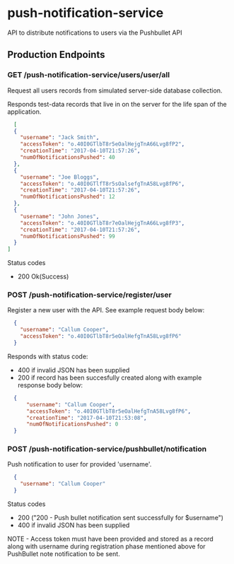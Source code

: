 # push-notification-service
API to distribute notifications to users via the Pushbullet API

## Production Endpoints

### GET /push-notification-service/users/user/all

Request all users records from simulated server-side database collection.

Responds test-data records that live in on the server for the life span of the application.

```json
  [
  {
    "username": "Jack Smith",
    "accessToken": "o.40I0GTlbT8r5eOalHejgTnA66Lvg8fP2",
    "creationTime": "2017-04-10T21:57:26",
    "numOfNotificationsPushed": 40
  },
  {
    "username": "Joe Bloggs",
    "accessToken": "o.40I0GTlfT8r5sOalsefgTnA58Lvg8fP6",
    "creationTime": "2017-04-10T21:57:26",
    "numOfNotificationsPushed": 12
  },
  {
    "username": "John Jones",
    "accessToken": "o.40I0GTlbT8r7eOalHejgTnA66Lvg8fP3",
    "creationTime": "2017-04-10T21:57:26",
    "numOfNotificationsPushed": 99
  }
] 
```

Status codes 
- 200 Ok(Success)

### POST /push-notification-service/register/user

Register a new user with the API. See example request body below:

```json
  {
	"username": "Callum Cooper",
	"accessToken": "o.40I0GTlbT8r5eOalHefgTnA58Lvg8fP6"
  }
```

Responds with status code:
- 400 if invalid JSON has been supplied
- 200 if record has been succesfully created along with example response body below:


```json
  {
	  "username": "Callum Cooper",
	  "accessToken": "o.40I0GTlbT8r5eOalHefgTnA58Lvg8fP6",
	  "creationTime": "2017-04-10T21:53:08",
	  "numOfNotificationsPushed": 0
  }  
```

### POST /push-notification-service/pushbullet/notification

Push notification to user for provided 'username'.

```json
  {
	"username": "Callum Cooper"
  }
```

Status codes
- 200 ("200 - Push bullet notification sent successfully for $username")
- 400 if invalid JSON has been supplied

NOTE - Access token must have been provided and stored as a record along with username during registration phase mentioned above for PushBullet note notification to be sent.
